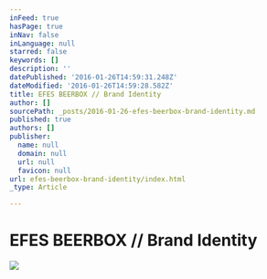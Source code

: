 ```yaml
---
inFeed: true
hasPage: true
inNav: false
inLanguage: null
starred: false
keywords: []
description: ''
datePublished: '2016-01-26T14:59:31.248Z'
dateModified: '2016-01-26T14:59:28.582Z'
title: EFES BEERBOX // Brand Identity
author: []
sourcePath: _posts/2016-01-26-efes-beerbox-brand-identity.md
published: true
authors: []
publisher:
  name: null
  domain: null
  url: null
  favicon: null
url: efes-beerbox-brand-identity/index.html
_type: Article

---
```

# EFES BEERBOX // Brand Identity
![](https://s3-us-west-2.amazonaws.com/the-grid-img/p/5061ed10d70531cb6a04d62c99b8636f9457a32e.jpg)